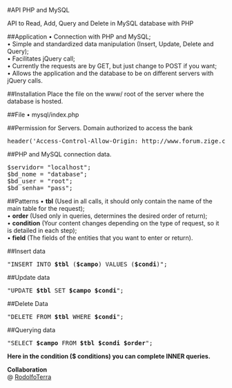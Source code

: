 #API PHP and MySQL

API to Read, Add, Query and Delete in MySQL database with PHP

##Application
• Connection with PHP and MySQL;<br>
• Simple and standardized data manipulation (Insert, Update, Delete and Query);<br>
• Facilitates jQuery call;<br>
• Currently the requests are by GET, but just change to POST if you want;<br>
• Allows the application and the database to be on different servers with jQuery calls.


##Installation
Place the file on the www/ root of the server where the database is hosted.


##File
• mysql/index.php


##Permission for Servers.
Domain authorized to access the bank <br>
<pre>
header('Access-Control-Allow-Origin: http://www.forum.zige.com.br');
</pre>


##PHP and MySQL connection data.
<pre>
$servidor= "localhost";
$bd_nome = "database";
$bd_user = "root";
$bd_senha= "pass";
</pre>


##Patterns
• <b>tbl</b> (Used in all calls, it should only contain the name of the main table for the request);<br>
• <b>order</b> (Used only in queries, determines the desired order of return);<br>
• <b>condition</b> (Your content changes depending on the type of request, so it is detailed in each step);<br>
• <b>field</b> (The fields of the entities that you want to enter or return).


##Insert data
<pre>
"INSERT INTO <b>$tbl</b> (<b>$campo</b>) VALUES (<b>$condi</b>)";
</pre>

##Update data
<pre>
"UPDATE <b>$tbl</b> SET <b>$campo</b> <b>$condi</b>";
</pre>

##Delete Data
<pre>
"DELETE FROM <b>$tbl</b> WHERE <b>$condi</b>";
</pre>

##Querying data
<pre>
"SELECT <b>$campo</b> FROM <b>$tbl $condi $order</b>";
</pre>
<b> Here in the condition ($ conditions) you can complete INNER queries.</b>

<b> Collaboration </b> <br>
@ <a href="https://github.com/RodolfoTerra"> RodolfoTerra</a>
